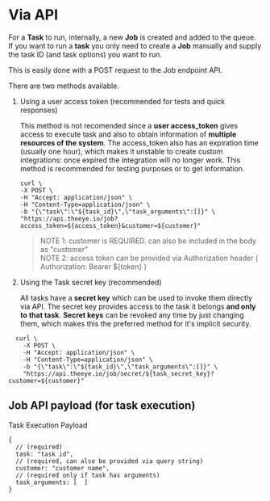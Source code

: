 # Via API

For a **Task** to run, internally, a new **Job** is created and added to the queue. If you want to run a **task** you only need to create a **Job** manually and supply the task ID \(and task options\) you want to run.

This is easily done with a POST request to the Job endpoint API.

There are two methods available.

1. Using a user access token \(recommended for tests and quick responses\)

   This method is not recomended since a **user access\_token** gives access to execute task and also to obtain information of **multiple resources of the system**. The access\_token also has an expiration time \(usually one hour\), which makes it unstable to create custom integrations: once expired the integration will no longer work. This method is recommended for testing purposes or to get information.

   ```text
   curl \
   -X POST \
   -H "Accept: application/json" \
   -H "Content-Type=application/json" \
   -b "{\"task\":\"${task_id}\",\"task_arguments\":[]}" \
   "https://api.theeye.io/job?access_token=${access_token}&customer=${customer}"
   ```

   > NOTE 1: customer is REQUIRED. can also be included in the body as "customer"  
   > NOTE 2: access token can be provided vía Authorization header \( Authorization: Bearer ${token} \)

2. Using the Task secret key \(recommended\)

   All tasks have a **secret key** which can be used to invoke them directly via API. The secret key provides access to the task it belongs **and only to that task**. **Secret keys** can be revoked any time by just changing them, which makes this the preferred method for it's implicit security.

```text
  curl \
    -X POST \
    -H "Accept: application/json" \
    -H "Content-Type=application/json" \
    -b "{\"task\":\"${task_id}\",\"task_arguments\":[]}" \
    "https://api.theeye.io/job/secret/${task_secret_key}?customer=${customer}"
```

## Job API payload \(for task execution\)

Task Execution Payload

```text
{
  // (required)
  task: "task id",
  // (required, can also be provided via query string)
  customer: "customer name",
  // (required only if task has arguments)
  task_arguments: [  ]
}
```


